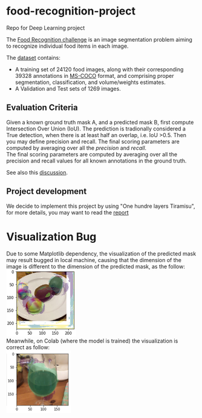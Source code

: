 # food-recognition-project
Repo for Deep Learning project

The [Food Recognition challenge](https://www.aicrowd.com/challenges/food-recognition-challenge) is an image segmentation problem aiming to recognize individual food items in each image. 

The [dataset](https://www.aicrowd.com/challenges/food-recognition-challenge/dataset_files) contains:  
 - A training set of 24120 food images, along with their corresponding 39328 annotations in [MS-COCO](https://www.immersivelimit.com/tutorials/create-coco-annotations-from-scratch) format, and comprising proper segmentation, classification, and volume/weights estimates. 
 - A Validation and Test sets of 1269 images. 


 ## Evaluation Criteria
 Given a known ground truth mask A, and a predicted mask B, first compute Intersection Over Union (IoU).
 The prediction is tradionally considered a True detection, when there is at least half an overlap, i.e. IoU >0.5. 
 Then you may define precision and recall. 
 The final scoring parameters are computed by averaging over all the *precision* and *recall*.   
The final scoring parameters are computed by averaging over all the precision and recall values for all known annotations in the ground truth.  

See also this [discussion](https://discourse.aicrowd.com/t/evaluation-criteria/2668).

## Project development
We decide to implement this project by using "One hundre layers Tiramisu", for more details, you may want to read the [report](./Report.pdf)


# Visualization Bug
Due to some Matplotlib dependency, the visualization of the predicted mask may result bugged in local machine, causing that the dimension of the image is different to the dimension of the predicted mask, as the follow:  
![Bugged mask visualization](./image/bugged.png)  
Meanwhile, on Colab (where the model is trained) the visualization is correct as follow:  
![Correct mask visualization](./image/normal.png)  
